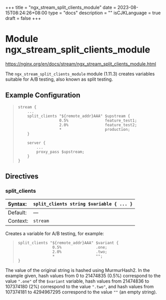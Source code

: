 +++
title = "ngx_stream_split_clients_module"
date = 2023-08-15T08:24:26+08:00
type = "docs"
description = ""
isCJKLanguage = true
draft = false
+++

# Module ngx_stream_split_clients_module

https://nginx.org/en/docs/stream/ngx_stream_split_clients_module.html



The `ngx_stream_split_clients_module` module (1.11.3) creates variables suitable for A/B testing, also known as split testing.



## Example Configuration



> ```
> stream {
>     ...
>     split_clients "${remote_addr}AAA" $upstream {
>                   0.5%                feature_test1;
>                   2.0%                feature_test2;
>                   *                   production;
>     }
> 
>     server {
>         ...
>         proxy_pass $upstream;
>     }
> }
> ```





## Directives



### split_clients

| Syntax:  | `split_clients string $variable { ... }` |
| :------- | ---------------------------------------- |
| Default: | —                                        |
| Context: | `stream`                                 |

Creates a variable for A/B testing, for example:

> ```
> split_clients "${remote_addr}AAA" $variant {
>                0.5%               .one;
>                2.0%               .two;
>                *                  "";
> }
> ```

The value of the original string is hashed using MurmurHash2. In the example given, hash values from 0 to 21474835 (0.5%) correspond to the value `".one"` of the `$variant` variable, hash values from 21474836 to 107374180 (2%) correspond to the value `".two"`, and hash values from 107374181 to 4294967295 correspond to the value `""` (an empty string).